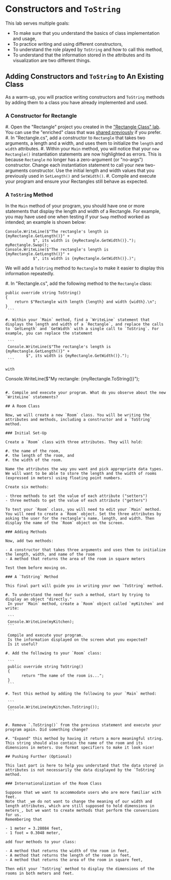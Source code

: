 #  Constructors and `ToString`

This lab serves multiple goals:

- To make sure that you understand the basics of class implementation and usage,
- To practice writing and using different constructors,
- To understand the role played by `ToString` and how to call this method,
- To understand that the information stored in the attributes and its visualization are two different things.

## Adding Constructors and `ToString` to An Existing Class

As a warm-up, you will practice writing constructors and `ToString` methods by adding them to a class you have already implemented and used.

### A Constructor for Rectangle

#. Open the "Rectangle" project you created in the ["Rectangle Class" lab](./labs/Rectangle). You can use the "enriched" class that was [shared previously](./code/projects/Enriched_Rectangle.zip) if you prefer.
#. In "Rectangle.cs", add a constructor to `Rectangle` that takes two arguments, a length and a width, and uses them to initialize the `length` and `width` attributes.
#. Within your `Main` method, you will notice that your `new Rectangle()` instantiation statements are now highlighted as errors. This is because `Rectangle` no longer has a zero-argument (or "no-args") constructor. Change each instantiation statement to call your new two-arguments constructor. Use the initial length and width values that you previously used in `SetLength()` and `SetWidth()`.
#. Compile and execute your program and ensure your Rectangles still behave as expected.

### A `ToString` Method

In the `Main` method of your program, you should have one or more statements that display the length and width of a Rectangle. For example, you may have used one when testing if your `Swap` method worked as intended; an example is shown below:

```
Console.WriteLine($"The rectangle's length is {myRectangle.GetLength()}" +
            $", its width is {myRectangle.GetWidth()}.");
myRectangle.Swap();
Console.WriteLine($"The rectangle's length is {myRectangle.GetLength()}" +
            $", its width is {myRectangle.GetWidth()}.)";
```

We will add a `ToString` method to `Rectangle` to make it easier to display this information repeatedly. 

#. In "Rectangle.cs", add the following method to the `Rectangle` class:

   ```
   public override string ToString()
   {
       return $"Rectangle with length {length} and width {width}.\n";
   }
	```

#. Within your `Main` method, find a `WriteLine` statement that displays the length and width of a `Rectangle`, and replace the calls to `GetLength` and `GetWidth` with a single call to `ToString`. For example, you can replace the statement

    ```
    Console.WriteLine($"The rectangle's length is {myRectangle.GetLength()}" +
            $", its width is {myRectangle.GetWidth()}.");
    ```

   with

   ```
   Console.WriteLine($"My rectangle: {myRectangle.ToString()}");   
   ```

#. Compile and execute your program. What do you observe about the new `WriteLine` statements?

## A Room Class

Now, we will create a new `Room` class. You will be writing the attributes and methods, including a constructor and a `ToString` method.

### Initial Set-Up

Create a `Room` class with three attributes. They will hold:  

#. the name of the room, 
#. the length of the room, and
#. the width of the room.

Name the attributes the way you want and pick appropriate data types. We will want to be able to store the length and the width of rooms (expressed in meters) using floating point numbers.

Create six methods:

- three methods to set the value of each attribute ("setters")
- three methods to get the value of each attribute ("getters")

To test your `Room` class, you will need to edit your `Main` method. You will need to create a `Room` object. Set the three attributes by asking the user for the rectangle's name, length, and width. Then display the name of the `Room` object on the screen.

### Adding Methods

Now, add two methods:

- A constructor that takes three arguments and uses them to initialize the length, width, and name of the room
- A method that returns the area of the room in square meters

Test them before moving on.

### A `ToString` Method

This final part will guide you in writing your own `ToString` method.

#. To understand the need for such a method, start by trying to display an object "directly."
	In your `Main` method, create a `Room` object called `myKitchen` and write:

	```
	Console.WriteLine(myKitchen);
	```

	Compile and execute your program.
	Is the information displayed on the screen what you expected?
	Is it useful?

#. Add the following to your `Room` class:

	```
	public override string ToString()
	{
		  return "The name of the room is...";
	}
	```

#. Test this method by adding the following to your `Main` method:

    ```
    Console.WriteLine(myKitchen.ToString());
    ```


#. Remove `.ToString()` from the previous statement and execute your program again. Did something change?

#. "Expand" this method by having it return a more meaningful string. This string should also contain the name of the room and its dimensions in meters. Use format specifiers to make it look nice!

## Pushing Further (Optional)

This last part is here to help you understand that the data stored in attributes is not necessarily the data displayed by the `ToString` method.

### Internationalization of the Room Class

Suppose that we want to accommodate users who are more familiar with feet.
Note that _we do not want to change the meaning of our width and length attributes, which are still supposed to hold dimensions in meters_, but we want to create methods that perform the conversions for us.
Remembering that

- 1 meter = 3.28084 feet,
- 1 foot = 0.3048 meter,

add four methods to your class:

- A method that returns the width of the room in feet,
- A method that returns the length of the room in feet,
- A method that returns the area of the room in square feet,

Then edit your `ToString` method to display the dimensions of the rooms in both meters and feet.
